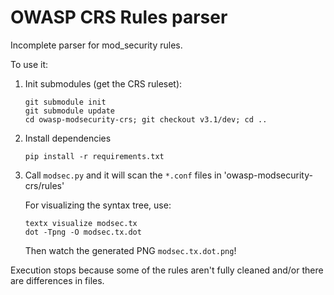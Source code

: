 # OWASP CRS Rules parser

Incomplete parser for mod_security rules. 

To use it:
1. Init submodules (get the CRS ruleset):
    ```
    git submodule init
    git submodule update
    cd owasp-modsecurity-crs; git checkout v3.1/dev; cd ..
    ```
1. Install dependencies
    ```
    pip install -r requirements.txt
    ```
1. Call `modsec.py` and it will scan the `*.conf` files in 'owasp-modsecurity-crs/rules'

    For visualizing the syntax tree, use:
    ```
    textx visualize modsec.tx
    dot -Tpng -O modsec.tx.dot
    ```
    Then watch the generated PNG `modsec.tx.dot.png`!

Execution stops because some of the rules aren't fully cleaned and/or there are differences in files.
